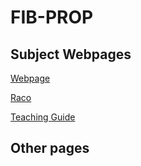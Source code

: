 # FIB-PROP

## Subject Webpages

[Webpage](https://www.cs.upc.edu/prop/)

[Raco](https://raco.fib.upc.edu/home/assignatura?espai=270017)

[Teaching Guide](https://www.fib.upc.edu/ca/estudis/graus/grau-en-enginyeria-informatica/pla-destudis/assignatures/PROP)


## Other pages
